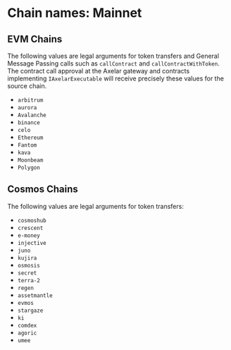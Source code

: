 
# Chain names: Mainnet

## EVM Chains

The following values are legal arguments for token transfers and General Message Passing calls such as `callContract` and `callContractWithToken`.
The contract call approval at the Axelar gateway and contracts implementing `IAxelarExecutable` will receive precisely these values for the source chain.

- `arbitrum`
- `aurora`
- `Avalanche`
- `binance`
- `celo`
- `Ethereum`
- `Fantom`
- `kava`
- `Moonbeam`
- `Polygon`

## Cosmos Chains

The following values are legal arguments for token transfers:

- `cosmoshub`
- `crescent`
- `e-money`
- `injective`
- `juno`
- `kujira`
- `osmosis`
- `secret`
- `terra-2`
- `regen`
- `assetmantle`
- `evmos`
- `stargaze`
- `ki`
- `comdex`
- `agoric`
- `umee`
